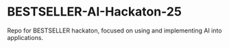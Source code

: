 # BESTSELLER-AI-Hackaton-25
Repo for BESTSELLER hackaton, focused on using and implementing AI into applications. 
